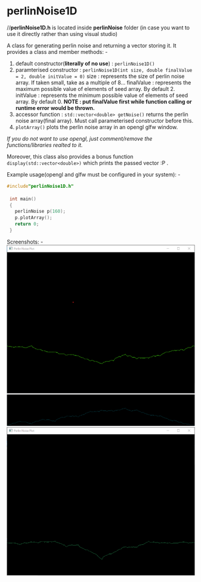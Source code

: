 # perlinNoise1D


//**perlinNoise1D.h** is located inside **perlinNoise** folder (in case you want to use it directly rather than using visual studio)

A class for generating perlin noise and returning a vector storing it.
It provides a class and member methods: -

1. default constructor(**literally of no use**) : `perlinNoise1D()`
2. paramterised constructor : `perlinNoise1D(int size, double finalValue = 2, double initValue = 0)`
  size : represents the size of perlin noise array. If taken small, take as a multiple of 8...
  finalValue : represents the maximum possible value of elements of seed array. By default 2.
  initValue : represents the minimum possible value of elements of seed array. By default 0.
  **NOTE : put finalValue first while function calling or runtime error would be thrown.**
3. accessor function : `std::vector<double> getNoise()`
  returns the perlin noise array(final array). Must call parameterised constructor before this.
4. `plotArray()` plots the perlin noise array in an opengl glfw window. 
 
*If you do not want to use opengl, just comment/remove the functions/libraries realted to it.*

Moreover, this class also provides a bonus function `display(std::vector<double>)` which prints the passed vector :P .
  
Example usage(opengl and glfw must be configured in your system): -
 ```c++
 #include"perlinNoise1D.h"
  
  int main()
  {
    perlinNoise p(160);
    p.plotArray();
    return 0;
  }
```

Screenshots: -
![Image1](https://github.com/Kross707/perlinNoise1D/blob/master/snipNsketch/Annotation%202019-09-04%20223332.png)
![Image2](https://github.com/Kross707/perlinNoise1D/blob/master/snipNsketch/Annotation%202019-09-04%20223657.png)
![Image3](https://github.com/Kross707/perlinNoise1D/blob/master/snipNsketch/Annotation%202019-09-04%20223809.png)
